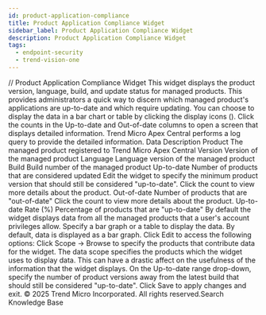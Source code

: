 ```yaml
---
id: product-application-compliance
title: Product Application Compliance Widget
sidebar_label: Product Application Compliance Widget
description: Product Application Compliance Widget
tags:
  - endpoint-security
  - trend-vision-one
---
```


/*<![CDATA[*/ $('#title').html($('meta[name=map-description]').attr('content')); /*]]>*/ Product Application Compliance Widget This widget displays the product version, language, build, and update status for managed products. This provides administrators a quick way to discern which managed product's applications are up-to-date and which require updating. You can choose to display the data in a bar chart or table by clicking the display icons (). Click the counts in the Up-to-date and Out-of-date columns to open a screen that displays detailed information. Trend Micro Apex Central performs a log query to provide the detailed information. Data Description Product The managed product registered to Trend Micro Apex Central Version Version of the managed product Language Language version of the managed product Build Build number of the managed product Up-to-date Number of products that are considered updated Edit the widget to specify the minimum product version that should still be considered "up-to-date". Click the count to view more details about the product. Out-of-date Number of products that are "out-of-date" Click the count to view more details about the product. Up-to-date Rate (%) Percentage of products that are "up-to-date" By default the widget displays data from all the managed products that a user's account privileges allow. Specify a bar graph or a table to display the data. By default, data is displayed as a bar graph. Click Edit to access the following options: Click Scope → Browse to specify the products that contribute data for the widget. The data scope specifies the products which the widget uses to display data. This can have a drastic affect on the usefulness of the information that the widget displays. On the Up-to-date range drop-down, specify the number of product versions away from the latest build that should still be considered "up-to-date". Click Save to apply changes and exit. © 2025 Trend Micro Incorporated. All rights reserved.Search Knowledge Base